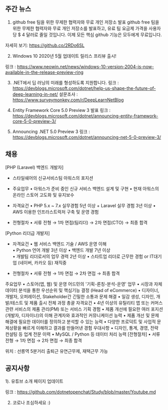 ## 주간 뉴스 

1)  github free 팀을 위한 무제한 협력자와 무료 개인 저장소 발표
github free 팀을 위한 무제한 협력자와 무료 개인 저장소를 발표하고, 유료 팀 요금제 가격을 사용자당 $ 4 달러로 줄일 것입니다. 
이제 모든 핵심 github 기능은 모두에게 무료입니다.

자세히 보기: https://github.co/2RDo6SL

2) Windows 10 2020년 5월 업데이트 릴리스 프리뷰 출시!

링크 : https://www.neowin.net/news/windows-10-version-2004-is-now-available-in-the-release-preview-ring

3) .NET에서 딥 러닝의 미래를 형성하도록 지원합니다.
링크 : https://devblogs.microsoft.com/dotnet/help-us-shape-the-future-of-deep-learning-in-net/
설문조사 : https://www.surveymonkey.com/r/DeepLearnNetBlog

4) Entity Framework Core 5.0 Preview 3 발표
링크 : https://devblogs.microsoft.com/dotnet/announcing-entity-framework-core-5-0-preview-3/

5) Announcing .NET 5.0 Preview 3 
링크 : https://devblogs.microsoft.com/dotnet/announcing-net-5-0-preview-3/

## 채용

[PHP (Laravel) 백엔드 개발자]
- 스타일쉐어의 신규서비스팀 아워스의 포지션

- 주요업무
• 아워스가 준비 중인 신규 서비스 백엔드 설계 및 구현
• 현재 아워스의 온라인 스토어 고도화 및 유지보수

- 자격요건
• PHP 5.x ~ 7.x 실무경험 5년 이상 + Laravel 실무 경험 3년 이상
• AWS 이용한 인프라스트럭처 구축 및 운영 경험

- 전형절차 
•  서류 전형 → 1차 면접(팀리더)  → 2차 면접(CTO) → 최종 합격

[Python 리더급 개발자]
- 자격요건
• 웹 서비스 백엔드 기술 / AWS 운영 이해   
• Python 언어 개발 3년 이상 
• 백엔드 개발 7년 이상   
• 개발팀 리더로서의 업무 경력 2년 이상
• 스타트업 리더로 근무한 경험 or IT대기업 (네이버, 카카오 등) 재직중

- 전형절차 
•  서류 전형 → 1차 면접  → 2차 면접 → 최종 합격

주요업무
• 스토어(앱, 웹) 및 운영 어드민의 '기획-론칭-분석-운영' 업무
• 시장과 자체 데이터 분석을 통한 우선순위 및 핵심기능 결정 (Head of eCommerce) 
• 디자이너, 개발자, 오퍼레이션, Stakeholder간 긴밀한 소통과 문제 해결
• 일감 생성, 디자인, 개발/테스트 및 제품 출시 전체 과정 총괄
자격요건
• 4년 이상의 유틸리티 앱 또는 커머스관련 서비스의 제품 관리(PM) 또는 서비스 기획 경험
• 제품 개선에 필요한 여러 포지션(개발자, 디자이너)의 이해 관계자와 효과적인 커뮤니케이션 능력 
• 제품 개선 및 문제 해결에 필요한 데이터를 정의하고 분석할 수 있는 능력
• 다양한 프로덕트 및 사업적 문제상황을 빠르게 이해하고 결과를 만들어낸 경험
우대사항
• 디자인, 통계, 경영, 전략 컨설팅 등 업계 전문 이력
• MySQL / Python 등 데이터 처리 능력
[전형절차]
• 서류 전형 → 1차 면접 → 2차 면접 → 최종 합격

위치 : 선릉역 5분거리 
출퇴근 유연근무제, 재택근무 가능

## 공지사항

1). 유튜브 소개 페이지 업데이트

링크 : https://github.com/dotnetopenchat/Study/blob/master/Youtube.md


2) 코로나 조심하세요 :)
